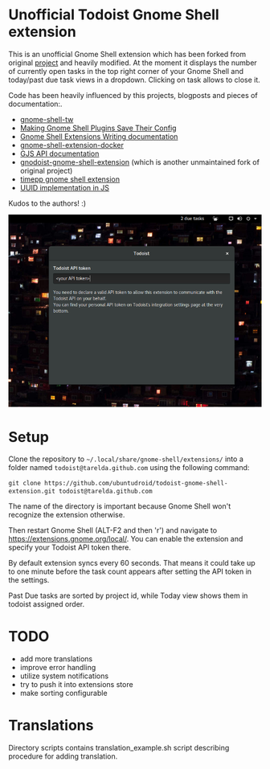 # Unofficial Todoist Gnome Shell extension

This is an unofficial Gnome Shell extension which has been forked from original [project](https://github.com/ubuntudroid/todoist-gnome-shell-extension) and heavily modified.
At the moment it displays the number of currently open tasks in the top right corner of your Gnome Shell and today/past due task views in a dropdown. Clicking on task allows to close it.

Code has been heavily influenced by this projects, blogposts and pieces of documentation:.

- [gnome-shell-tw](http://smasue.github.io/gnome-shell-tw)
- [Making Gnome Shell Plugins Save Their Config](http://www.mibus.org/2013/02/15/making-gnome-shell-plugins-save-their-config/)
- [Gnome Shell Extensions Writing documentation](https://wiki.gnome.org/Projects/GnomeShell/Extensions/Writing)
- [gnome-shell-extension-docker](https://github.com/gpouilloux/gnome-shell-extension-docker)
- [GJS API documentation](https://gjs-docs.gnome.org)
- [gnodoist-gnome-shell-extension](https://github.com/pringlized/gnodoist-gnome-shell-extension) (which is another unmaintained fork of original project)
- [timepp gnome shell extension](https://github.com/zagortenay333/timepp__gnome)
- [UUID implementation in JS](https://github.com/uuidjs/uuid)

Kudos to the authors! :)

![Screenshot](assets/todoist-gnome-shell-extension.png?raw=true "Screenshot")

# Setup

Clone the repository to `~/.local/share/gnome-shell/extensions/` into a folder named `todoist@tarelda.github.com` using the following command:

    git clone https://github.com/ubuntudroid/todoist-gnome-shell-extension.git todoist@tarelda.github.com

The name of the directory is important because Gnome Shell won't recognize the extension otherwise.

Then restart Gnome Shell (ALT-F2 and then 'r') and navigate to https://extensions.gnome.org/local/. You can enable the extension and specify your Todoist API token there.

By default extension syncs every 60 seconds. That means it could take up to one minute before the task count appears after setting the API token in the settings.

Past Due tasks are sorted by project id, while Today view shows them in todoist assigned order.


# TODO

- add more translations
- improve error handling
- utilize system notifications
- try to push it into extensions store
- make sorting configurable

# Translations

Directory scripts contains translation_example.sh script describing procedure for adding translation.